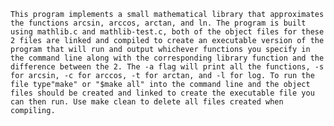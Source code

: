 	This program implements a small mathematical library that approximates the functions arcsin, arccos, arctan, and ln. The program is built using mathlib.c and mathlib-test.c, both of the object files for these 2 files are linked and compiled to create an executable version of the program that will run and output whichever functions you specify in the command line along with the corresponding library function and the difference between the 2. The -a flag will print all the functions, -s for arcsin, -c for arccos, -t for arctan, and -l for log. To run the file type"make" or "$make all" into the command line and the object files should be created and linked to create the executable file you can then run. Use make clean to delete all files created when compiling.
